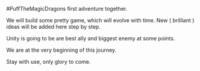 #PuffTheMagicDragons first adventure together.

We will build some pretty game, which will evolve with time. New ( brilliant ) ideas will be added here step by step. 

Unity is going to be are best ally and biggest enemy at some points.

We are at the very beginning of this journey. 

Stay with use, only glory to come.
